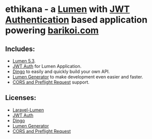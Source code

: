 # ethikana - a [Lumen](https://github.com/laravel/lumen) with [JWT Authentication](https://github.com/tymondesigns/jwt-auth) based application powering [barikoi.com](http://barikoi.com/#/) 

## Includes:

- [Lumen 5.3](https://github.com/laravel/lumen/tree/v5.3.0).
- [JWT Auth](https://github.com/tymondesigns/jwt-auth) for Lumen Application.
- [Dingo](https://github.com/dingo/api) to easily and quickly build your own API.
- [Lumen Generator](https://github.com/flipboxstudio/lumen-generator) to make development even easier and faster.
- [CORS and Preflight Request](https://developer.mozilla.org/en-US/docs/Web/HTTP/Access_control_CORS) support.

## Licenses:
- [Laravel-Lumen](https://github.com/laravel/lumen)
- [JWT Auth](https://github.com/tymondesigns/jwt-auth)
- [Dingo](https://github.com/dingo/api)
- [Lumen Generator](https://github.com/flipboxstudio/lumen-generator)
- [CORS and Preflight Request](https://developer.mozilla.org/en-US/docs/Web/HTTP/Access_control_CORS)


